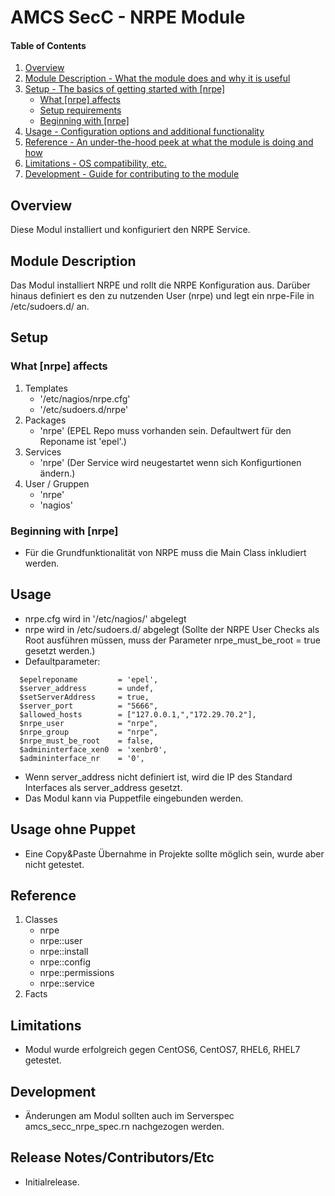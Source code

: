 # AMCS SecC - NRPE Module

#### Table of Contents

1. [Overview](#overview)
2. [Module Description - What the module does and why it is useful](#module-description)
3. [Setup - The basics of getting started with [nrpe]](#setup)
    * [What [nrpe] affects](#what-[nrpe]-affects)
    * [Setup requirements](#setup-requirements)
    * [Beginning with [nrpe]](#beginning-with-[nrpe])
4. [Usage - Configuration options and additional functionality](#usage)
5. [Reference - An under-the-hood peek at what the module is doing and how](#reference)
5. [Limitations - OS compatibility, etc.](#limitations)
6. [Development - Guide for contributing to the module](#development)

## Overview

Diese Modul installiert und konfiguriert den NRPE Service. 

## Module Description

Das Modul installiert NRPE und rollt die NRPE Konfiguration aus. Darüber hinaus definiert es den zu nutzenden User (nrpe) und legt ein nrpe-File in /etc/sudoers.d/ an.

## Setup

### What [nrpe] affects

1. Templates
    * '/etc/nagios/nrpe.cfg'
    * '/etc/sudoers.d/nrpe'
1. Packages
    * 'nrpe' (EPEL Repo muss vorhanden sein. Defaultwert für den Reponame ist 'epel'.)
1. Services
    * 'nrpe' (Der Service wird neugestartet wenn sich Konfigurtionen ändern.)
1. User / Gruppen
    * 'nrpe'
    * 'nagios' 

### Beginning with [nrpe]

* Für die Grundfunktionalität von NRPE muss die Main Class inkludiert werden.

## Usage

* nrpe.cfg wird in '/etc/nagios/' abgelegt
* nrpe wird in /etc/sudoers.d/ abgelegt (Sollte der NRPE User Checks als Root ausführen müssen, muss der Parameter nrpe_must_be_root = true gesetzt werden.)
* Defaultparameter:
```
  $epelreponame         = 'epel',
  $server_address       = undef,
  $setServerAddress     = true,
  $server_port          = "5666",
  $allowed_hosts        = ["127.0.0.1,","172.29.70.2"],
  $nrpe_user            = "nrpe",
  $nrpe_group           = "nrpe",
  $nrpe_must_be_root    = false,
  $admininterface_xen0  = 'xenbr0',
  $admininterface_nr    = '0', 
```
* Wenn server_address nicht definiert ist, wird die IP des Standard Interfaces als server_address gesetzt.
* Das Modul kann via Puppetfile eingebunden werden.

## Usage ohne Puppet

* Eine Copy&Paste Übernahme in Projekte sollte möglich sein, wurde aber nicht getestet.

## Reference

1. Classes
    * nrpe
    * nrpe::user
    * nrpe::install
    * nrpe::config
    * nrpe::permissions
    * nrpe::service
1. Facts

## Limitations

* Modul wurde erfolgreich gegen CentOS6, CentOS7, RHEL6, RHEL7 getestet.

## Development

* Änderungen am Modul sollten auch im Serverspec amcs_secc_nrpe_spec.rn nachgezogen werden.

## Release Notes/Contributors/Etc

* Initialrelease.
